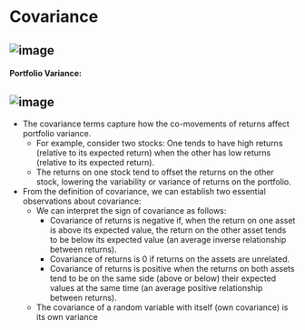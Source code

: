 # Covariance
![image](https://user-images.githubusercontent.com/85560091/141661623-fbcd3396-f2a5-4920-a05b-46911ee9de9d.png)
---
#### Portfolio Variance:
![image](https://user-images.githubusercontent.com/85560091/141661667-8df62729-749e-4cad-b417-903f862204fd.png)
---
- The covariance terms capture how the co-movements of returns affect portfolio variance.
  - For example, consider two stocks: One tends to have high returns (relative to its expected return) when the other has low returns (relative to its expected return). 
  - The returns on one stock tend to offset the returns on the other stock, lowering the variability or variance of returns on the portfolio. 
- From the definition of covariance, we can establish two essential observations about covariance:
  - We can interpret the sign of covariance as follows:
    - Covariance of returns is negative if, when the return on one asset is above its expected value, the return on the other asset tends to be below its expected value (an average inverse relationship between returns).
    - Covariance of returns is 0 if returns on the assets are unrelated.
    - Covariance of returns is positive when the returns on both assets tend to be on the same side (above or below) their expected values at the same time (an average positive relationship between returns).
  - The covariance of a random variable with itself (own covariance) is its own variance
